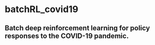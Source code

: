 # batchRL_covid19

## Batch deep reinforcement learning for policy responses to the COVID-19 pandemic.






